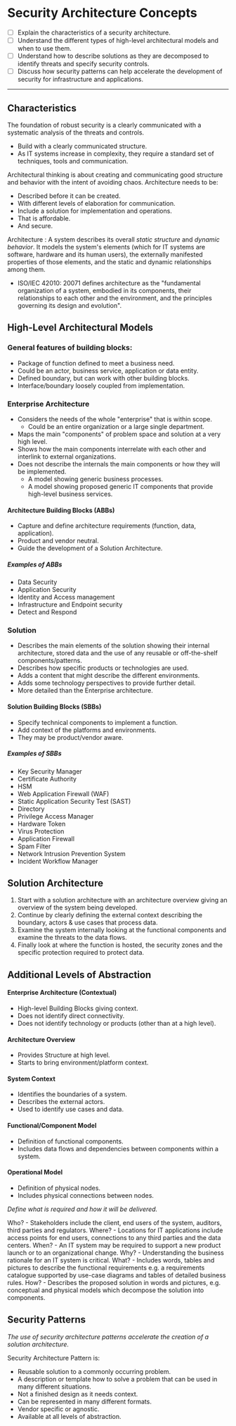 
# Security Architecture Concepts

- [ ] Explain the characteristics of a security architecture.
- [ ] Understand the different types of high-level architectural models and when to use them.
- [ ] Understand how to describe solutions as they are decomposed to identify threats and specify security controls.
- [ ] Discuss how security patterns can help accelerate the development of security for infrastructure and applications.

---
## Characteristics

The foundation of robust security is a clearly communicated with a systematic analysis of the threats and controls.

- Build with a clearly communicated structure.
- As IT systems increase in complexity, they require a standard set of techniques, tools and communication.

Architectural thinking is about creating and communicating good structure and behavior with the intent of avoiding chaos. Architecture needs to be:

- Described before it can be created.
- With different levels of elaboration for communication.
- Include a solution for implementation and operations.
- That is affordable.
- And secure.

Architecture
: A system describes its overall *static structure* and *dynamic behavior*. It models the system's elements (which for IT systems are software, hardware and its human users), the externally manifested properties of those elements, and the static and dynamic relationships among them.

- ISO/IEC 42010: 20071 defines architecture as the "fundamental organization of a system, embodied in its components, their relationships to each other and the environment, and the principles governing its design and evolution".

## High-Level Architectural Models

### General features of building blocks:

- Package of function defined to meet a business need.
- Could be an actor, business service, application or data entity.
- Defined boundary, but can work with other building blocks.
- Interface/boundary loosely coupled from implementation.

### Enterprise Architecture

- Considers the needs of the whole "enterprise" that is within scope.
  - Could be an entire organization or a large single department.
- Maps the main "components" of problem space and solution at a very high level.
- Shows how the main components interrelate with each other and interlink to external organizations.
- Does not describe the internals the main components or how they will be implemented.
  - A model showing generic business processes.
  - A model showing proposed generic IT components that provide high-level business services.

#### Architecture Building Blocks (ABBs)

- Capture and define architecture requirements (function, data, application).
- Product and vendor neutral.
- Guide the development of a Solution Architecture.

##### Examples of ABBs

- Data Security
- Application Security
- Identity and Access management
- Infrastructure and Endpoint security
- Detect and Respond

### Solution

- Describes the main elements of the solution showing their internal architecture, stored data and the use of any reusable or off-the-shelf components/patterns.
- Describes how specific products or technologies are used.
- Adds a content that might describe the different environments.
- Adds some technology perspectives to provide further detail.
- More detailed than the Enterprise architecture.

#### Solution Building Blocks (SBBs)

- Specify technical components to implement a function.
- Add context of the platforms and environments.
- They may be product/vendor aware.

##### Examples of SBBs

- Key Security Manager
- Certificate Authority
- HSM
- Web Application Firewall (WAF)
- Static Application Security Test (SAST)
- Directory
- Privilege Access Manager
- Hardware Token
- Virus Protection
- Application Firewall
- Spam Filter
- Network Intrusion Prevention System
- Incident Workflow Manager


## Solution Architecture

1. Start with a solution architecture with an architecture overview giving an overview of the system being developed.
2. Continue by clearly defining the external context describing the boundary, actors & use cases that process data.
3. Examine the system internally looking at the functional components and examine the threats to the data flows.
4. Finally look at where the function is hosted, the security zones and the specific protection required to protect data.

## Additional Levels of Abstraction

#### Enterprise Architecture (Contextual)

- High-level Building Blocks giving context.
- Does not identify direct connectivity.
- Does not identify technology or products (other than at a high level).

#### Architecture Overview

- Provides Structure at high level.
- Starts to bring environment/platform context.

#### System Context

- Identifies the boundaries of a system.
- Describes the external actors.
- Used to identify use cases and data.

#### Functional/Component Model

- Definition of functional components.
- Includes data flows and dependencies between components within a system.

#### Operational Model

- Definition of physical nodes.
- Includes physical connections between nodes.


*Define what is required and how it will be delivered.*

Who? - Stakeholders include the client, end users of the system, auditors, third parties and regulators.
Where? - Locations for IT applications include access points for end users, connections to any third parties and the data centers.
When? - An IT system may be required to support a new product launch or to an organizational change.
Why? - Understanding the business rationale for an IT system is critical.
What? - Includes words, tables and pictures to describe the functional requirements e.g. a requirements catalogue supported by use-case diagrams and tables of detailed business rules.
How? - Describes the proposed solution in words and pictures, e.g. conceptual and physical models which decompose the solution into components.

## Security Patterns

*The use of security architecture patterns accelerate the creation of a solution architecture.*

Security Architecture Pattern is:

- Reusable solution to a commonly occurring problem.
- A description or template how to solve a problem that can be used in many different situations.
- Not a finished design as it needs context.
- Can be represented in many different formats.
- Vendor specific or agnostic.
- Available at all levels of abstraction.
